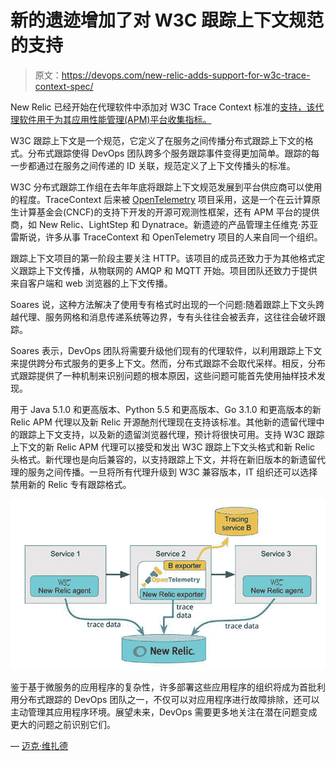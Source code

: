 # 新的遗迹增加了对 W3C 跟踪上下文规范的支持

> 原文：<https://devops.com/new-relic-adds-support-for-w3c-trace-context-spec/>

New Relic 已经开始在代理软件中添加对 W3C Trace Context 标准的[支持，该代理软件用于为其应用性能管理(APM)平台收集指标。](https://blog.newrelic.com/product-news/w3c-trace-context-distributed-tracing-standard/)

W3C 跟踪上下文是一个规范，它定义了在服务之间传播分布式跟踪上下文的格式。分布式跟踪使得 DevOps 团队跨多个服务跟踪事件变得更加简单。跟踪的每一步都通过在服务之间传递的 ID 关联，规范定义了上下文传播头的标准。

W3C 分布式跟踪工作组在去年年底将跟踪上下文规范发展到平台供应商可以使用的程度。TraceContext 后来被 [OpenTelemetry](https://opentelemetry.io/) 项目采用，这是一个在云计算原生计算基金会(CNCF)的支持下开发的开源可观测性框架，还有 APM 平台的提供商，如 New Relic、LightStep 和 Dynatrace。新遗迹的产品管理主任维克·苏亚雷斯说，许多从事 TraceContext 和 OpenTelemetry 项目的人来自同一个组织。

跟踪上下文项目的第一阶段主要关注 HTTP。该项目的成员还致力于为其他格式定义跟踪上下文传播，从物联网的 AMQP 和 MQTT 开始。项目团队还致力于提供来自客户端和 web 浏览器的上下文传播。

Soares 说，这种方法解决了使用专有格式时出现的一个问题:随着跟踪上下文头跨越代理、服务网格和消息传递系统等边界，专有头往往会被丢弃，这往往会破坏跟踪。

Soares 表示，DevOps 团队将需要升级他们现有的代理软件，以利用跟踪上下文来提供跨分布式服务的更多上下文。然而，分布式跟踪不会取代采样。相反，分布式跟踪提供了一种机制来识别问题的根本原因，这些问题可能首先使用抽样技术发现。

用于 Java 5.1.0 和更高版本、Python 5.5 和更高版本、Go 3.1.0 和更高版本的新 Relic APM 代理以及新 Relic 开源酏剂代理现在支持该标准。其他新的遗留代理中的跟踪上下文支持，以及新的遗留浏览器代理，预计将很快可用。支持 W3C 跟踪上下文的新 Relic APM 代理可以接受和发出 W3C 跟踪上下文头格式和新 Relic 头格式。新代理也是向后兼容的，以支持跟踪上下文，并将在新旧版本的新遗留代理的服务之间传播。一旦将所有代理升级到 W3C 兼容版本，IT 组织还可以选择禁用新的 Relic 专有跟踪格式。

![](img/8344059a7054ac8615e6f41ac0de6c35.png)

鉴于基于微服务的应用程序的复杂性，许多部署这些应用程序的组织将成为首批利用分布式跟踪的 DevOps 团队之一，不仅可以对应用程序进行故障排除，还可以主动管理其应用程序环境。展望未来，DevOps 需要更多地关注在潜在问题变成更大的问题之前识别它们。

— [迈克·维扎德](https://devops.com/author/mike-vizard/)